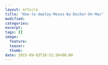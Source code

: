 ```yaml
---
layout: article
title: "How-to-deploy-Mesos-By-Docker-On-Mac"
modified:
categories: 
excerpt:
tags: []
image:
  feature:
  teaser:
  thumb:
date: 2015-09-03T16:51:50+08:00
---
```


